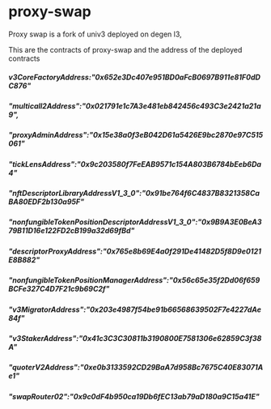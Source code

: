 # proxy-swap
Proxy swap is a fork of univ3 deployed on degen l3, 

This are the contracts of proxy-swap and the address of the deployed contracts
##### v3CoreFactoryAddress:"0x652e3Dc407e951BD0aFcB0697B911e81F0dDC876"
##### "multicall2Address":"0x021791e1c7A3e481eb842456c493C3e2421a21a9",
##### "proxyAdminAddress":"0x15e38a0f3eB042D61a5426E9bc2870e97C515061"
##### "tickLensAddress":"0x9c203580f7FeEAB9571c154A803B6784bEeb6Da4"
##### "nftDescriptorLibraryAddressV1_3_0":"0x91be764f6C4837B8321358CaBA80EDF2b130a95F"
##### "nonfungibleTokenPositionDescriptorAddressV1_3_0":"0x9B9A3E0BeA379B11D16e122FD2cB199a32d69fBd"
##### "descriptorProxyAddress":"0x765e8b69E4a0f291De41482D5f8D9e0121E8B882"
##### "nonfungibleTokenPositionManagerAddress":"0x56c65e35f2Dd06f659BCFe327C4D7F21c9b69C2f"
##### "v3MigratorAddress":"0x203e4987f54be91b66568639502F7e4227dAe84f" 
##### "v3StakerAddress":"0x41c3C3C30811b3190800E7581306e62859C3f38A"
##### "quoterV2Address":"0xe0b3133592CD29BaA7d958Bc7675C40E83071Ae1"
##### "swapRouter02":"0x9c0dF4b950ca19Db6fEC13ab79aD180a9C15a41E"
